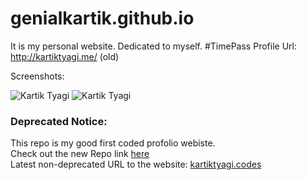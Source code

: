 # genialkartik.github.io
It is my personal website. Dedicated to myself. #TimePass
Profile Url: http://kartiktyagi.me/ (old)

Screenshots:

![Kartik Tyagi](https://user-images.githubusercontent.com/32240906/64911056-c97d0700-d73a-11e9-80d9-5d31b78baf1a.png)
![Kartik Tyagi](https://user-images.githubusercontent.com/32240906/64911081-021ce080-d73b-11e9-951b-52c45fb6c15c.png)

### Deprecated Notice:
This repo is my good first coded profolio webiste.<br>
Check out the new Repo link [here](https://github.com/genialkartik/genialkartik.github.io.) <br>
Latest non-deprecated URL to the website: [kartiktyagi.codes](https://kartiktyagi.codes)
